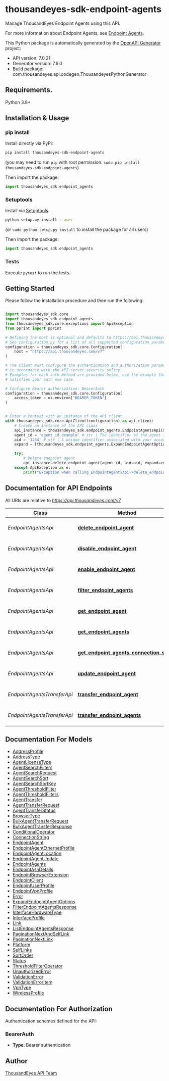 # thousandeyes-sdk-endpoint-agents
Manage ThousandEyes Endpoint Agents using this API. 

For more information about Endpoint Agents, see [Endpoint Agents](https://docs.thousandeyes.com/product-documentation/global-vantage-points/endpoint-agents).

This Python package is automatically generated by the [OpenAPI Generator](https://openapi-generator.tech) project:

- API version: 7.0.21
- Generator version: 7.6.0
- Build package: com.thousandeyes.api.codegen.ThousandeyesPythonGenerator

## Requirements.

Python 3.8+

## Installation & Usage
### pip install

Install directly via PyPi:

```sh
pip install thousandeyes-sdk-endpoint-agents
```
(you may need to run `pip` with root permission: `sudo pip install thousandeyes-sdk-endpoint-agents`)

Then import the package:
```python
import thousandeyes_sdk.endpoint_agents
```

### Setuptools

Install via [Setuptools](http://pypi.python.org/pypi/setuptools).

```sh
python setup.py install --user
```
(or `sudo python setup.py install` to install the package for all users)

Then import the package:
```python
import thousandeyes_sdk.endpoint_agents
```

### Tests

Execute `pytest` to run the tests.

## Getting Started

Please follow the installation procedure and then run the following:

```python

import thousandeyes_sdk.core
import thousandeyes_sdk.endpoint_agents
from thousandeyes_sdk.core.exceptions import ApiException
from pprint import pprint

# Defining the host is optional and defaults to https://api.thousandeyes.com/v7
# See configuration.py for a list of all supported configuration parameters.
configuration = thousandeyes_sdk.core.Configuration(
    host = "https://api.thousandeyes.com/v7"
)

# The client must configure the authentication and authorization parameters
# in accordance with the API server security policy.
# Examples for each auth method are provided below, use the example that
# satisfies your auth use case.

# Configure Bearer authorization: BearerAuth
configuration = thousandeyes_sdk.core.Configuration(
    access_token = os.environ["BEARER_TOKEN"]
)


# Enter a context with an instance of the API client
with thousandeyes_sdk.core.ApiClient(configuration) as api_client:
    # Create an instance of the API class
    api_instance = thousandeyes_sdk.endpoint_agents.EndpointAgentsApi(api_client)
    agent_id = 'agent_id_example' # str | The identifier of the agent to operate on.
    aid = '1234' # str | A unique identifier associated with your account group. You can retrieve your `AccountGroupId` from the `/account-groups` endpoint. Note that you must be assigned to the target account group. Specifying this parameter without being assigned to the target account group will result in an error response. (optional)
    expand = [thousandeyes_sdk.endpoint_agents.ExpandEndpointAgentOptions()] # List[ExpandEndpointAgentOptions] | This optional parameter allows you to control the expansion of test resources associated with the agent. By default, no expansion occurs when this query parameter is omitted. To expand the \"clients\" resource, include the query parameter `?expand=clients`.  For multiple expansions, you have two options:    * Separate the values with commas. For example, `?expandAgent=clients,tasks`. * Specify the parameter multiple times. For example, `?expandAgent=clients&expandAgent=tasks`.  This parameter offers flexibility for users to customize the expansion of specific resources related to the agent.  (optional)

    try:
        # Delete endpoint agent
        api_instance.delete_endpoint_agent(agent_id, aid=aid, expand=expand)
    except ApiException as e:
        print("Exception when calling EndpointAgentsApi->delete_endpoint_agent: %s\n" % e)

```

## Documentation for API Endpoints

All URIs are relative to *https://api.thousandeyes.com/v7*

Class | Method | HTTP request | Description
------------ | ------------- | ------------- | -------------
*EndpointAgentsApi* | [**delete_endpoint_agent**](https://github.com/thousandeyes/thousandeyes-sdk-python//tree/main/thousandeyes-sdk-endpoint-agents/docs/EndpointAgentsApi.md#delete_endpoint_agent) | **DELETE** /endpoint/agents/{agentId} | Delete endpoint agent
*EndpointAgentsApi* | [**disable_endpoint_agent**](https://github.com/thousandeyes/thousandeyes-sdk-python//tree/main/thousandeyes-sdk-endpoint-agents/docs/EndpointAgentsApi.md#disable_endpoint_agent) | **POST** /endpoint/agents/{agentId}/disable | Disable endpoint agent
*EndpointAgentsApi* | [**enable_endpoint_agent**](https://github.com/thousandeyes/thousandeyes-sdk-python//tree/main/thousandeyes-sdk-endpoint-agents/docs/EndpointAgentsApi.md#enable_endpoint_agent) | **POST** /endpoint/agents/{agentId}/enable | Enable endpoint agent
*EndpointAgentsApi* | [**filter_endpoint_agents**](https://github.com/thousandeyes/thousandeyes-sdk-python//tree/main/thousandeyes-sdk-endpoint-agents/docs/EndpointAgentsApi.md#filter_endpoint_agents) | **POST** /endpoint/agents/filter | Filter endpoint agents
*EndpointAgentsApi* | [**get_endpoint_agent**](https://github.com/thousandeyes/thousandeyes-sdk-python//tree/main/thousandeyes-sdk-endpoint-agents/docs/EndpointAgentsApi.md#get_endpoint_agent) | **GET** /endpoint/agents/{agentId} | Retrieve endpoint agent
*EndpointAgentsApi* | [**get_endpoint_agents**](https://github.com/thousandeyes/thousandeyes-sdk-python//tree/main/thousandeyes-sdk-endpoint-agents/docs/EndpointAgentsApi.md#get_endpoint_agents) | **GET** /endpoint/agents | List endpoint agents
*EndpointAgentsApi* | [**get_endpoint_agents_connection_string**](https://github.com/thousandeyes/thousandeyes-sdk-python//tree/main/thousandeyes-sdk-endpoint-agents/docs/EndpointAgentsApi.md#get_endpoint_agents_connection_string) | **GET** /endpoint/agents/connection-string | Get agent connection string
*EndpointAgentsApi* | [**update_endpoint_agent**](https://github.com/thousandeyes/thousandeyes-sdk-python//tree/main/thousandeyes-sdk-endpoint-agents/docs/EndpointAgentsApi.md#update_endpoint_agent) | **PATCH** /endpoint/agents/{agentId} | Update endpoint agent
*EndpointAgentsTransferApi* | [**transfer_endpoint_agent**](https://github.com/thousandeyes/thousandeyes-sdk-python//tree/main/thousandeyes-sdk-endpoint-agents/docs/EndpointAgentsTransferApi.md#transfer_endpoint_agent) | **POST** /endpoint/agents/{agentId}/transfer | Transfer endpoint agent
*EndpointAgentsTransferApi* | [**transfer_endpoint_agents**](https://github.com/thousandeyes/thousandeyes-sdk-python//tree/main/thousandeyes-sdk-endpoint-agents/docs/EndpointAgentsTransferApi.md#transfer_endpoint_agents) | **POST** /endpoint/agents/transfer/bulk | Bulk transfer agents


## Documentation For Models

 - [AddressProfile](https://github.com/thousandeyes/thousandeyes-sdk-python//tree/main/thousandeyes-sdk-endpoint-agents/docs/AddressProfile.md)
 - [AddressType](https://github.com/thousandeyes/thousandeyes-sdk-python//tree/main/thousandeyes-sdk-endpoint-agents/docs/AddressType.md)
 - [AgentLicenseType](https://github.com/thousandeyes/thousandeyes-sdk-python//tree/main/thousandeyes-sdk-endpoint-agents/docs/AgentLicenseType.md)
 - [AgentSearchFilters](https://github.com/thousandeyes/thousandeyes-sdk-python//tree/main/thousandeyes-sdk-endpoint-agents/docs/AgentSearchFilters.md)
 - [AgentSearchRequest](https://github.com/thousandeyes/thousandeyes-sdk-python//tree/main/thousandeyes-sdk-endpoint-agents/docs/AgentSearchRequest.md)
 - [AgentSearchSort](https://github.com/thousandeyes/thousandeyes-sdk-python//tree/main/thousandeyes-sdk-endpoint-agents/docs/AgentSearchSort.md)
 - [AgentSearchSortKey](https://github.com/thousandeyes/thousandeyes-sdk-python//tree/main/thousandeyes-sdk-endpoint-agents/docs/AgentSearchSortKey.md)
 - [AgentThresholdFilter](https://github.com/thousandeyes/thousandeyes-sdk-python//tree/main/thousandeyes-sdk-endpoint-agents/docs/AgentThresholdFilter.md)
 - [AgentThresholdFilters](https://github.com/thousandeyes/thousandeyes-sdk-python//tree/main/thousandeyes-sdk-endpoint-agents/docs/AgentThresholdFilters.md)
 - [AgentTransfer](https://github.com/thousandeyes/thousandeyes-sdk-python//tree/main/thousandeyes-sdk-endpoint-agents/docs/AgentTransfer.md)
 - [AgentTransferRequest](https://github.com/thousandeyes/thousandeyes-sdk-python//tree/main/thousandeyes-sdk-endpoint-agents/docs/AgentTransferRequest.md)
 - [AgentTransferStatus](https://github.com/thousandeyes/thousandeyes-sdk-python//tree/main/thousandeyes-sdk-endpoint-agents/docs/AgentTransferStatus.md)
 - [BrowserType](https://github.com/thousandeyes/thousandeyes-sdk-python//tree/main/thousandeyes-sdk-endpoint-agents/docs/BrowserType.md)
 - [BulkAgentTransferRequest](https://github.com/thousandeyes/thousandeyes-sdk-python//tree/main/thousandeyes-sdk-endpoint-agents/docs/BulkAgentTransferRequest.md)
 - [BulkAgentTransferResponse](https://github.com/thousandeyes/thousandeyes-sdk-python//tree/main/thousandeyes-sdk-endpoint-agents/docs/BulkAgentTransferResponse.md)
 - [ConditionalOperator](https://github.com/thousandeyes/thousandeyes-sdk-python//tree/main/thousandeyes-sdk-endpoint-agents/docs/ConditionalOperator.md)
 - [ConnectionString](https://github.com/thousandeyes/thousandeyes-sdk-python//tree/main/thousandeyes-sdk-endpoint-agents/docs/ConnectionString.md)
 - [EndpointAgent](https://github.com/thousandeyes/thousandeyes-sdk-python//tree/main/thousandeyes-sdk-endpoint-agents/docs/EndpointAgent.md)
 - [EndpointAgentEthernetProfile](https://github.com/thousandeyes/thousandeyes-sdk-python//tree/main/thousandeyes-sdk-endpoint-agents/docs/EndpointAgentEthernetProfile.md)
 - [EndpointAgentLocation](https://github.com/thousandeyes/thousandeyes-sdk-python//tree/main/thousandeyes-sdk-endpoint-agents/docs/EndpointAgentLocation.md)
 - [EndpointAgentUpdate](https://github.com/thousandeyes/thousandeyes-sdk-python//tree/main/thousandeyes-sdk-endpoint-agents/docs/EndpointAgentUpdate.md)
 - [EndpointAgents](https://github.com/thousandeyes/thousandeyes-sdk-python//tree/main/thousandeyes-sdk-endpoint-agents/docs/EndpointAgents.md)
 - [EndpointAsnDetails](https://github.com/thousandeyes/thousandeyes-sdk-python//tree/main/thousandeyes-sdk-endpoint-agents/docs/EndpointAsnDetails.md)
 - [EndpointBrowserExtension](https://github.com/thousandeyes/thousandeyes-sdk-python//tree/main/thousandeyes-sdk-endpoint-agents/docs/EndpointBrowserExtension.md)
 - [EndpointClient](https://github.com/thousandeyes/thousandeyes-sdk-python//tree/main/thousandeyes-sdk-endpoint-agents/docs/EndpointClient.md)
 - [EndpointUserProfile](https://github.com/thousandeyes/thousandeyes-sdk-python//tree/main/thousandeyes-sdk-endpoint-agents/docs/EndpointUserProfile.md)
 - [EndpointVpnProfile](https://github.com/thousandeyes/thousandeyes-sdk-python//tree/main/thousandeyes-sdk-endpoint-agents/docs/EndpointVpnProfile.md)
 - [Error](https://github.com/thousandeyes/thousandeyes-sdk-python//tree/main/thousandeyes-sdk-endpoint-agents/docs/Error.md)
 - [ExpandEndpointAgentOptions](https://github.com/thousandeyes/thousandeyes-sdk-python//tree/main/thousandeyes-sdk-endpoint-agents/docs/ExpandEndpointAgentOptions.md)
 - [FilterEndpointAgentsResponse](https://github.com/thousandeyes/thousandeyes-sdk-python//tree/main/thousandeyes-sdk-endpoint-agents/docs/FilterEndpointAgentsResponse.md)
 - [InterfaceHardwareType](https://github.com/thousandeyes/thousandeyes-sdk-python//tree/main/thousandeyes-sdk-endpoint-agents/docs/InterfaceHardwareType.md)
 - [InterfaceProfile](https://github.com/thousandeyes/thousandeyes-sdk-python//tree/main/thousandeyes-sdk-endpoint-agents/docs/InterfaceProfile.md)
 - [Link](https://github.com/thousandeyes/thousandeyes-sdk-python//tree/main/thousandeyes-sdk-endpoint-agents/docs/Link.md)
 - [ListEndpointAgentsResponse](https://github.com/thousandeyes/thousandeyes-sdk-python//tree/main/thousandeyes-sdk-endpoint-agents/docs/ListEndpointAgentsResponse.md)
 - [PaginationNextAndSelfLink](https://github.com/thousandeyes/thousandeyes-sdk-python//tree/main/thousandeyes-sdk-endpoint-agents/docs/PaginationNextAndSelfLink.md)
 - [PaginationNextLink](https://github.com/thousandeyes/thousandeyes-sdk-python//tree/main/thousandeyes-sdk-endpoint-agents/docs/PaginationNextLink.md)
 - [Platform](https://github.com/thousandeyes/thousandeyes-sdk-python//tree/main/thousandeyes-sdk-endpoint-agents/docs/Platform.md)
 - [SelfLinks](https://github.com/thousandeyes/thousandeyes-sdk-python//tree/main/thousandeyes-sdk-endpoint-agents/docs/SelfLinks.md)
 - [SortOrder](https://github.com/thousandeyes/thousandeyes-sdk-python//tree/main/thousandeyes-sdk-endpoint-agents/docs/SortOrder.md)
 - [Status](https://github.com/thousandeyes/thousandeyes-sdk-python//tree/main/thousandeyes-sdk-endpoint-agents/docs/Status.md)
 - [ThresholdFilterOperator](https://github.com/thousandeyes/thousandeyes-sdk-python//tree/main/thousandeyes-sdk-endpoint-agents/docs/ThresholdFilterOperator.md)
 - [UnauthorizedError](https://github.com/thousandeyes/thousandeyes-sdk-python//tree/main/thousandeyes-sdk-endpoint-agents/docs/UnauthorizedError.md)
 - [ValidationError](https://github.com/thousandeyes/thousandeyes-sdk-python//tree/main/thousandeyes-sdk-endpoint-agents/docs/ValidationError.md)
 - [ValidationErrorItem](https://github.com/thousandeyes/thousandeyes-sdk-python//tree/main/thousandeyes-sdk-endpoint-agents/docs/ValidationErrorItem.md)
 - [VpnType](https://github.com/thousandeyes/thousandeyes-sdk-python//tree/main/thousandeyes-sdk-endpoint-agents/docs/VpnType.md)
 - [WirelessProfile](https://github.com/thousandeyes/thousandeyes-sdk-python//tree/main/thousandeyes-sdk-endpoint-agents/docs/WirelessProfile.md)


<a id="documentation-for-authorization"></a>
## Documentation For Authorization


Authentication schemes defined for the API:
<a id="BearerAuth"></a>
### BearerAuth

- **Type**: Bearer authentication


## Author

<a href="mailto:api-team@thousandeyes.com">ThousandEyes API Team </a>


